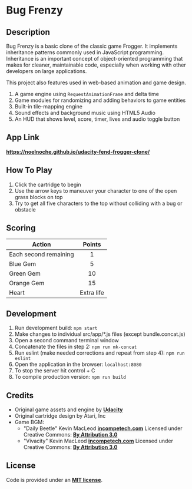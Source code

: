 Bug Frenzy
===


Description
---
Bug Frenzy is a basic clone of the classic game Frogger. It implements inheritance patterns commonly used in JavaScript programming. Inheritance is an important concept of object-oriented programming that makes for cleaner, maintainable code, especially when working with other developers on large applications.

This project also features used in web-based animation and game design.
  1. A game engine using `RequestAnimationFrame` and delta time
  2. Game modules for randomizing and adding behaviors to game entities
  3. Built-in tile-mapping engine
  4. Sound effects and background music using HTML5 Audio
  5. An HUD that shows level, score, timer, lives and audio toggle button


App Link
---
**<https://noelnoche.github.io/udacity-fend-frogger-clone/>**


How To Play
---
1. Click the cartridge to begin
2. Use the arrow keys to maneuver your character to one of the open grass blocks on top
3. Try to get all five characters to the top without colliding with a bug or obstacle


Scoring
---

| Action                        | Points |
|-------------------------------|:------:|
| Each second remaining         |   1    |
| Blue Gem                      |   5    |
| Green Gem                     |   10   |
| Orange Gem                    |   15   |
| Heart                         |   Extra life  |


Development
---
1. Run development build: `npm start`
2. Make changes to individual src/app/*.js files (except bundle.concat.js)
3. Open a second command terminal window
4. Concatenate the files in step 2: `npm run mk-concat`
5. Run eslint (make needed corrections and repeat from step 4): `npm run eslint`
6. Open the application in the browser: `localhost:8080`
7. To stop the server hit control + C
8. To compile production version: `npm run build`


Credits
---
+ Original game assets and engine by **[Udacity](https://www.udacity.com/)**
+ Original cartridge design by Atari, Inc
+ Game BGM:
	- "Daily Beetle" Kevin MacLeod **[incompetech.com](https://incompetech.com)**
	Licensed under Creative Commons: **[By Attribution 3.0](https://creativecommons.org/licenses/by/3.0/)**
	- "Vivacity" Kevin MacLeod **[incompetech.com](https://incompetech.com)**
	Licensed under Creative Commons: **[By Attribution 3.0](https://creativecommons.org/licenses/by/3.0/)**


License
---
Code is provided under an **[MIT license](https://github.com/noelnoche/udacity-fend-frogger-clone/blob/gh-pages/LICENSE.md)**.

